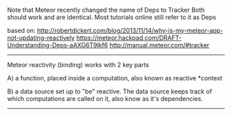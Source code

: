 Note that Meteor recently changed the name of Deps to Tracker
Both should work and are identical.
Most tutorials online still refer to it as Deps

based on:
http://robertdickert.com/blog/2013/11/14/why-is-my-meteor-app-not-updating-reactively
https://meteor.hackpad.com/DRAFT-Understanding-Deps-aAXG6T9lkf6
http://manual.meteor.com/#tracker

**********************************
Meteor reactivity (binding) works with 2 key parts

A) a function, placed inside a computation, also known as reactive *context

B) a data source set up to "be" reactive. 
   The data source keeps track of which computations are called on it, 
   also know as it's dependencies. 
**********************************